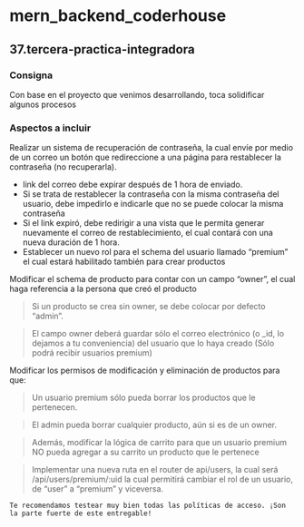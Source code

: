 # mern_backend_coderhouse

## 37.tercera-practica-integradora
### Consigna

Con base en el proyecto que venimos desarrollando, toca solidificar algunos procesos
### Aspectos a incluir
Realizar un sistema de recuperación de contraseña, la cual envíe por medio de un correo un botón que redireccione a una página para restablecer la contraseña (no recuperarla).
- link del correo debe expirar después de 1 hora de enviado.
- Si se trata de restablecer la contraseña con la misma contraseña del usuario, debe impedirlo e indicarle que no se puede colocar la misma contraseña
- Si el link expiró, debe redirigir a una vista que le permita generar nuevamente el correo de restablecimiento, el cual contará con una nueva duración de 1 hora.
- Establecer un nuevo rol para el schema del usuario llamado “premium” el cual estará habilitado también para crear productos

Modificar el schema de producto para contar con un campo “owner”, el cual haga referencia a la persona que creó el producto
> Si un producto se crea sin owner, se debe colocar por defecto “admin”.

> El campo owner deberá guardar sólo el correo electrónico (o _id, lo dejamos a tu conveniencia) del usuario que lo haya creado (Sólo podrá recibir usuarios premium)

Modificar los permisos de modificación y eliminación de productos para que:

> Un usuario premium sólo pueda borrar los productos que le pertenecen.

> El admin pueda borrar cualquier producto, aún si es de un owner.

> Además, modificar la lógica de carrito para que un usuario premium NO pueda agregar a su carrito un producto que le pertenece

> Implementar una nueva ruta en el router de api/users, la cual será /api/users/premium/:uid  la cual permitirá cambiar el rol de un usuario, de “user” a “premium” y viceversa.

`Te recomendamos testear muy bien todas las políticas de acceso. ¡Son la parte fuerte de este entregable!`